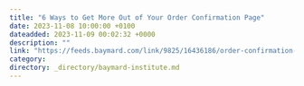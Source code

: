 ```yaml
---
title: "6 Ways to Get More Out of Your Order Confirmation Page"
date: 2023-11-08 10:00:00 +0100
dateadded: 2023-11-09 00:02:32 +0000
description: ""
link: "https://feeds.baymard.com/link/9825/16436186/order-confirmation-page"
category:
directory: _directory/baymard-institute.md
---
```

